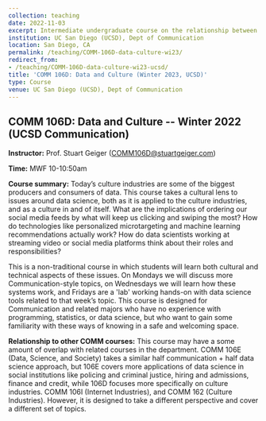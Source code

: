 ```yaml
---
collection: teaching
date: 2022-11-03
excerpt: Intermediate undergraduate course on the relationship between data and culture
institution: UC San Diego (UCSD), Dept of Communication
location: San Diego, CA
permalink: /teaching/COMM-106D-data-culture-wi23/
redirect_from:
- /teaching/COMM-106D-data-culture-wi23-ucsd/
title: 'COMM 106D: Data and Culture (Winter 2023, UCSD)'
type: Course
venue: UC San Diego (UCSD), Dept of Communication
---
```


## COMM 106D: Data and Culture -- Winter 2022 (UCSD Communication)

**Instructor:** Prof. Stuart Geiger (COMM106D@stuartgeiger.com)

**Time:** MWF 10-10:50am

**Course summary:** Today’s culture industries are some of the biggest producers and consumers of data. This course takes a cultural lens to issues around data science, both as it is applied to the culture industries, and as a culture in and of itself. What are the implications of ordering our social media feeds by what will keep us clicking and swiping the most? How do technologies like personalized microtargeting and machine learning recommendations actually work? How do data scientists working at streaming video or social media platforms think about their roles and responsibilities? 

This is a non-traditional course in which students will learn both cultural and technical aspects of these issues. On Mondays we will discuss more Communication-style topics, on Wednesdays we will learn how these systems work, and Fridays are a 'lab' working hands-on with data science tools related to that week’s topic. This course is designed for Communication and related majors who have no experience with programming, statistics, or data science, but who want to gain some familiarity with these ways of knowing in a safe and welcoming space.

**Relationship to other COMM courses:** This course may have a some amount of overlap with related courses in the department. COMM 106E (Data, Science, and Society) takes a similar half communication + half data science approach, but 106E covers more applications of data science in social institutions like policing and criminal justice, hiring and admissions, finance and credit, while 106D focuses more specifically on culture industries. COMM 106I (Internet Industries), and COMM 162 (Culture Industries). However, it is designed to take a different perspective and cover a different set of topics.